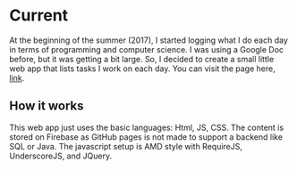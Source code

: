 # Current
At the beginning of the summer (2017), I started logging what I do each day in terms of programming and computer science. I was using a Google Doc before, but it was getting a bit large. So, I decided to create a small little web app that lists tasks I work on each day. You can visit the page here, [link](http://davidzhao.me/Current/).

## How it works
This web app just uses the basic languages: Html, JS, CSS. The content is stored on Firebase as GitHub pages is not made to support a backend like SQL or Java. The javascript setup is AMD style with RequireJS, UnderscoreJS, and JQuery.
